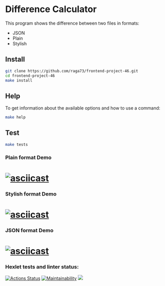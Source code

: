 # Difference Calculator
This program shows the difference between two files in formats:
  - JSON
  - Plain
  - Stylish

## Install
```sh
git clone https://github.com/raga73/frontend-project-46.git
cd frontend-project-46
make install
```
## Help
To get information about the available options and how to use a command:
```sh
make help
```

## Test
```sh
make tests
```
### Plain format Demo
[![asciicast](https://asciinema.org/a/693915.svg)](https://asciinema.org/a/693915)
=
### Stylish format Demo
[![asciicast](https://asciinema.org/a/693917.svg)](https://asciinema.org/a/693917)
=
### JSON format Demo
[![asciicast](https://asciinema.org/a/693918.svg)](https://asciinema.org/a/693918)
=

### Hexlet tests and linter status:
[![Actions Status](https://github.com/raga73/frontend-project-46/actions/workflows/hexlet-check.yml/badge.svg)](https://github.com/raga73/frontend-project-46/actions) [![Maintainability](https://api.codeclimate.com/v1/badges/2a9aacb2892dfc3a5ec8/maintainability)](https://codeclimate.com/github/raga73/frontend-project-46/maintainability)
<a href="https://codeclimate.com/github/raga73/frontend-project-46/test_coverage"><img src="https://api.codeclimate.com/v1/badges/2a9aacb2892dfc3a5ec8/test_coverage" /></a>

